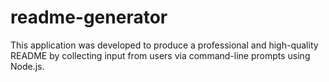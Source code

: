 # readme-generator
This application was developed to produce a professional and high-quality README by collecting input from users via command-line prompts using Node.js.
